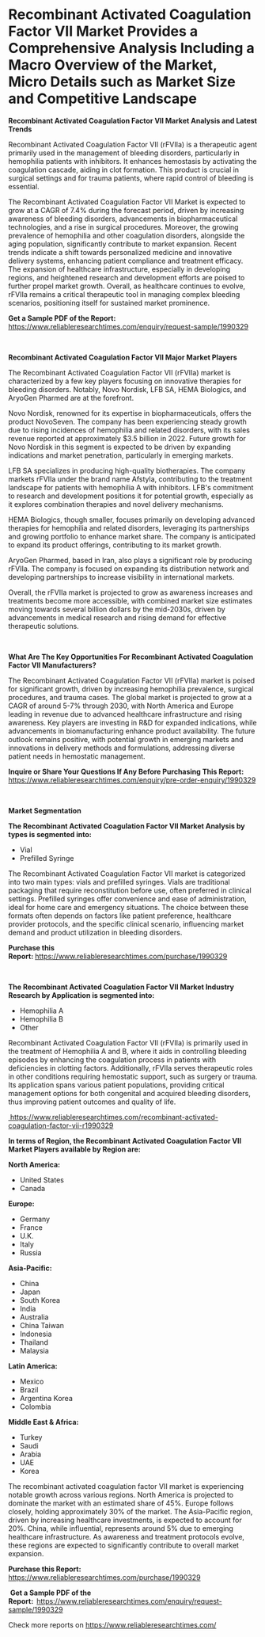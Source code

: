 <p><h1>Recombinant Activated Coagulation Factor VII Market Provides a Comprehensive Analysis Including a Macro Overview of the Market, Micro Details such as Market Size and Competitive Landscape</h1></p><p><strong>Recombinant Activated Coagulation Factor VII Market Analysis and Latest Trends</strong></p>
<p><p>Recombinant Activated Coagulation Factor VII (rFVIIa) is a therapeutic agent primarily used in the management of bleeding disorders, particularly in hemophilia patients with inhibitors. It enhances hemostasis by activating the coagulation cascade, aiding in clot formation. This product is crucial in surgical settings and for trauma patients, where rapid control of bleeding is essential.</p><p>The Recombinant Activated Coagulation Factor VII Market is expected to grow at a CAGR of 7.4% during the forecast period, driven by increasing awareness of bleeding disorders, advancements in biopharmaceutical technologies, and a rise in surgical procedures. Moreover, the growing prevalence of hemophilia and other coagulation disorders, alongside the aging population, significantly contribute to market expansion. Recent trends indicate a shift towards personalized medicine and innovative delivery systems, enhancing patient compliance and treatment efficacy. The expansion of healthcare infrastructure, especially in developing regions, and heightened research and development efforts are poised to further propel market growth. Overall, as healthcare continues to evolve, rFVIIa remains a critical therapeutic tool in managing complex bleeding scenarios, positioning itself for sustained market prominence.</p></p>
<p><strong>Get a Sample PDF of the Report:&nbsp;</strong> <a href="https://www.reliableresearchtimes.com/enquiry/request-sample/1990329?utm_campaign=2934&utm_medium=2&utm_source=Github&utm_content=ia&utm_term=09032025&utm_id=recombinant-activated-coagulation-factor-vii">https://www.reliableresearchtimes.com/enquiry/request-sample/1990329</a></p>
<p>&nbsp;</p>
<p><strong>Recombinant Activated Coagulation Factor VII Major Market Players</strong></p>
<p><p>The Recombinant Activated Coagulation Factor VII (rFVIIa) market is characterized by a few key players focusing on innovative therapies for bleeding disorders. Notably, Novo Nordisk, LFB SA, HEMA Biologics, and AryoGen Pharmed are at the forefront.</p><p>Novo Nordisk, renowned for its expertise in biopharmaceuticals, offers the product NovoSeven. The company has been experiencing steady growth due to rising incidences of hemophilia and related disorders, with its sales revenue reported at approximately $3.5 billion in 2022. Future growth for Novo Nordisk in this segment is expected to be driven by expanding indications and market penetration, particularly in emerging markets.</p><p>LFB SA specializes in producing high-quality biotherapies. The company markets rFVIIa under the brand name Afstyla, contributing to the treatment landscape for patients with hemophilia A with inhibitors. LFB's commitment to research and development positions it for potential growth, especially as it explores combination therapies and novel delivery mechanisms.</p><p>HEMA Biologics, though smaller, focuses primarily on developing advanced therapies for hemophilia and related disorders, leveraging its partnerships and growing portfolio to enhance market share. The company is anticipated to expand its product offerings, contributing to its market growth.</p><p>AryoGen Pharmed, based in Iran, also plays a significant role by producing rFVIIa. The company is focused on expanding its distribution network and developing partnerships to increase visibility in international markets.</p><p>Overall, the rFVIIa market is projected to grow as awareness increases and treatments become more accessible, with combined market size estimates moving towards several billion dollars by the mid-2030s, driven by advancements in medical research and rising demand for effective therapeutic solutions.</p></p>
<p>&nbsp;</p>
<p><strong>What Are The Key Opportunities For Recombinant Activated Coagulation Factor VII Manufacturers?</strong></p>
<p><p>The Recombinant Activated Coagulation Factor VII (rFVIIa) market is poised for significant growth, driven by increasing hemophilia prevalence, surgical procedures, and trauma cases. The global market is projected to grow at a CAGR of around 5-7% through 2030, with North America and Europe leading in revenue due to advanced healthcare infrastructure and rising awareness. Key players are investing in R&D for expanded indications, while advancements in biomanufacturing enhance product availability. The future outlook remains positive, with potential growth in emerging markets and innovations in delivery methods and formulations, addressing diverse patient needs in hemostatic management.</p></p>
<p><strong>Inquire or Share Your Questions If Any Before Purchasing This Report:</strong> <a href="https://www.reliableresearchtimes.com/enquiry/pre-order-enquiry/1990329?utm_campaign=2934&utm_medium=2&utm_source=Github&utm_content=ia&utm_term=09032025&utm_id=recombinant-activated-coagulation-factor-vii">https://www.reliableresearchtimes.com/enquiry/pre-order-enquiry/1990329</a></p>
<p>&nbsp;</p>
<p><strong>Market Segmentation</strong></p>
<p><strong>The Recombinant Activated Coagulation Factor VII Market Analysis by types is segmented into:</strong></p>
<p><ul><li>Vial</li><li>Prefilled Syringe</li></ul></p>
<p><p>The Recombinant Activated Coagulation Factor VII market is categorized into two main types: vials and prefilled syringes. Vials are traditional packaging that require reconstitution before use, often preferred in clinical settings. Prefilled syringes offer convenience and ease of administration, ideal for home care and emergency situations. The choice between these formats often depends on factors like patient preference, healthcare provider protocols, and the specific clinical scenario, influencing market demand and product utilization in bleeding disorders.</p></p>
<p><strong>Purchase this Report:&nbsp;</strong><a href="https://www.reliableresearchtimes.com/purchase/1990329?utm_campaign=2934&utm_medium=2&utm_source=Github&utm_content=ia&utm_term=09032025&utm_id=recombinant-activated-coagulation-factor-vii">https://www.reliableresearchtimes.com/purchase/1990329</a></p>
<p>&nbsp;</p>
<p><strong>The Recombinant Activated Coagulation Factor VII Market Industry Research by Application is segmented into:</strong></p>
<p><ul><li>Hemophilia A</li><li>Hemophilia B</li><li>Other</li></ul></p>
<p><p>Recombinant Activated Coagulation Factor VII (rFVIIa) is primarily used in the treatment of Hemophilia A and B, where it aids in controlling bleeding episodes by enhancing the coagulation process in patients with deficiencies in clotting factors. Additionally, rFVIIa serves therapeutic roles in other conditions requiring hemostatic support, such as surgery or trauma. Its application spans various patient populations, providing critical management options for both congenital and acquired bleeding disorders, thus improving patient outcomes and quality of life.</p></p>
<p><a href="https://www.reliableresearchtimes.com/recombinant-activated-coagulation-factor-vii-r1990329?utm_campaign=2934&utm_medium=2&utm_source=Github&utm_content=ia&utm_term=09032025&utm_id=recombinant-activated-coagulation-factor-vii">&nbsp;https://www.reliableresearchtimes.com/recombinant-activated-coagulation-factor-vii-r1990329</a></p>
<p><strong>In terms of Region, the Recombinant Activated Coagulation Factor VII Market Players available by Region are:</strong></p>
<p>
    <p> <strong> North America: </strong>
        <ul>
            <li>United States</li>
            <li>Canada</li>
        </ul>
        </p> 
    <p> <strong> Europe: </strong>
        <ul>
            <li>Germany</li>
            <li>France</li>
            <li>U.K.</li>
            <li>Italy</li>
            <li>Russia</li>
        </ul>
        </p> 
    <p> <strong> Asia-Pacific: </strong>
        <ul>
            <li>China</li>
            <li>Japan</li>
            <li>South Korea</li>
            <li>India</li>
            <li>Australia</li>
            <li>China Taiwan</li>
            <li>Indonesia</li>
            <li>Thailand</li>
            <li>Malaysia</li>
        </ul>
        </p> 
    <p> <strong> Latin America: </strong>
        <ul>
            <li>Mexico</li>
            <li>Brazil</li>
            <li>Argentina Korea</li>
            <li>Colombia</li>
        </ul>
        </p> 
    <p> <strong> Middle East & Africa: </strong>
        <ul>
            <li>Turkey</li>
            <li>Saudi</li>
            <li>Arabia</li>
            <li>UAE</li>
            <li>Korea</li>
        </ul>
    </p>
    </p>
<p><p>The recombinant activated coagulation factor VII market is experiencing notable growth across various regions. North America is projected to dominate the market with an estimated share of 45%. Europe follows closely, holding approximately 30% of the market. The Asia-Pacific region, driven by increasing healthcare investments, is expected to account for 20%. China, while influential, represents around 5% due to emerging healthcare infrastructure. As awareness and treatment protocols evolve, these regions are expected to significantly contribute to overall market expansion.</p></p>
<p><strong>Purchase this Report: </strong><a href="https://www.reliableresearchtimes.com/purchase/1990329?utm_campaign=2934&utm_medium=2&utm_source=Github&utm_content=ia&utm_term=09032025&utm_id=recombinant-activated-coagulation-factor-vii">https://www.reliableresearchtimes.com/purchase/1990329</a></p>
<p>&nbsp;<strong>Get a Sample PDF of the Report:&nbsp;&nbsp;</strong><a href="https://www.reliableresearchtimes.com/enquiry/request-sample/1990329?utm_campaign=2934&utm_medium=2&utm_source=Github&utm_content=ia&utm_term=09032025&utm_id=recombinant-activated-coagulation-factor-vii">https://www.reliableresearchtimes.com/enquiry/request-sample/1990329</a></p>
<p><strong></strong></p>
<p>Check more reports on <a href="https://www.reliableresearchtimes.com/?utm_campaign=2934&utm_medium=2&utm_source=Github&utm_content=ia&utm_term=09032025&utm_id=recombinant-activated-coagulation-factor-vii">https://www.reliableresearchtimes.com/</a></p>